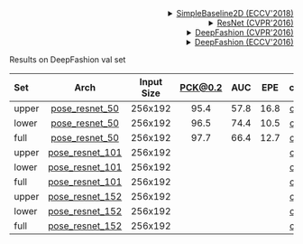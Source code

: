<!-- [ALGORITHM] -->

<details>
<summary align="right"><a href="http://openaccess.thecvf.com/content_ECCV_2018/html/Bin_Xiao_Simple_Baselines_for_ECCV_2018_paper.html">SimpleBaseline2D (ECCV'2018)</a></summary>

```bibtex
@inproceedings{xiao2018simple,
  title={Simple baselines for human pose estimation and tracking},
  author={Xiao, Bin and Wu, Haiping and Wei, Yichen},
  booktitle={Proceedings of the European conference on computer vision (ECCV)},
  pages={466--481},
  year={2018}
}
```

</details>

<!-- [BACKBONE] -->

<details>
<summary align="right"><a href="http://openaccess.thecvf.com/content_cvpr_2016/html/He_Deep_Residual_Learning_CVPR_2016_paper.html">ResNet (CVPR'2016)</a></summary>

```bibtex
@inproceedings{he2016deep,
  title={Deep residual learning for image recognition},
  author={He, Kaiming and Zhang, Xiangyu and Ren, Shaoqing and Sun, Jian},
  booktitle={Proceedings of the IEEE conference on computer vision and pattern recognition},
  pages={770--778},
  year={2016}
}
```

</details>

<!-- [DATASET] -->

<details>
<summary align="right"><a href="http://openaccess.thecvf.com/content_cvpr_2016/html/Liu_DeepFashion_Powering_Robust_CVPR_2016_paper.html">DeepFashion (CVPR'2016)</a></summary>

```bibtex
@inproceedings{liuLQWTcvpr16DeepFashion,
 author = {Liu, Ziwei and Luo, Ping and Qiu, Shi and Wang, Xiaogang and Tang, Xiaoou},
 title = {DeepFashion: Powering Robust Clothes Recognition and Retrieval with Rich Annotations},
 booktitle = {Proceedings of IEEE Conference on Computer Vision and Pattern Recognition (CVPR)},
 month = {June},
 year = {2016}
}
```

</details>

<!-- [DATASET] -->

<details>
<summary align="right"><a href="https://link.springer.com/chapter/10.1007/978-3-319-46475-6_15">DeepFashion (ECCV'2016)</a></summary>

```bibtex
@inproceedings{liuYLWTeccv16FashionLandmark,
 author = {Liu, Ziwei and Yan, Sijie and Luo, Ping and Wang, Xiaogang and Tang, Xiaoou},
 title = {Fashion Landmark Detection in the Wild},
 booktitle = {European Conference on Computer Vision (ECCV)},
 month = {October},
 year = {2016}
 }
```

</details>

Results on DeepFashion val set

| Set   |                           Arch                            | Input Size | PCK@0.2 | AUC  | EPE  |                           ckpt                            |                           log                            |
| :---- | :-------------------------------------------------------: | :--------: | :-----: | :--: | :--: | :-------------------------------------------------------: | :------------------------------------------------------: |
| upper | [pose_resnet_50](td-hm_res50_8xb64-210e_deepfashion_upper-256x192.py) |  256x192   |  95.4   | 57.8 | 16.8 | [ckpt](https://download.openmmlab.com/mmpose/fashion/resnet/res50_deepfashion_upper_256x192-41794f03_20210124.pth) | [log](https://download.openmmlab.com/mmpose/fashion/resnet/res50_deepfashion_upper_256x192_20210124.log.json) |
| lower | [pose_resnet_50](td-hm_res50_8xb64-210e_deepfashion_lower-256x192.py) |  256x192   |  96.5   | 74.4 | 10.5 | [ckpt](https://download.openmmlab.com/mmpose/fashion/resnet/res50_deepfashion_lower_256x192-1292a839_20210124.pth) | [log](https://download.openmmlab.com/mmpose/fashion/resnet/res50_deepfashion_lower_256x192_20210124.log.json) |
| full  | [pose_resnet_50](td-hm_res50_8xb64-210e_deepfashion_full-256x192.py) |  256x192   |  97.7   | 66.4 | 12.7 | [ckpt](https://download.openmmlab.com/mmpose/fashion/resnet/res50_deepfashion_full_256x192-0dbd6e42_20210124.pth) | [log](https://download.openmmlab.com/mmpose/fashion/resnet/res50_deepfashion_full_256x192_20210124.log.json) |
| upper | [pose_resnet_101](td-hm_res101_8xb64-210e_deepfashion_upper-256x192.py) |  256x192   |         |      |      |                        [ckpt](<>)                         |                        [log](<>)                         |
| lower | [pose_resnet_101](td-hm_res101_8xb64-210e_deepfashion_lower-256x192.py) |  256x192   |         |      |      |                        [ckpt](<>)                         |                        [log](<>)                         |
| full  | [pose_resnet_101](td-hm_res101_8xb64-210e_deepfashion_full-256x192.py) |  256x192   |         |      |      |                        [ckpt](<>)                         |                        [log](<>)                         |
| upper | [pose_resnet_152](td-hm_res152_8xb32-210e_deepfashion_upper-256x192.py) |  256x192   |         |      |      |                        [ckpt](<>)                         |                        [log](<>)                         |
| lower | [pose_resnet_152](td-hm_res152_8xb32-210e_deepfashion_lower-256x192.py) |  256x192   |         |      |      |                        [ckpt](<>)                         |                        [log](<>)                         |
| full  | [pose_resnet_152](td-hm_res152_8xb32-210e_deepfashion_full-256x192.py) |  256x192   |         |      |      |                        [ckpt](<>)                         |                        [log](<>)                         |
